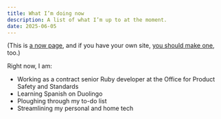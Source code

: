 ```yaml
---
title: What I’m doing now
description: A list of what I’m up to at the moment.
date: 2025-06-05
---
```


<aside>

(This is [a now page](https://nownownow.com/about), and if you have your own site, [you should make one](https://nownownow.com/about), too.)

</aside>

Right now, I am:

* Working as a contract senior Ruby developer at the Office for Product Safety and Standards
* Learning Spanish on Duolingo
* Ploughing through my to-do list
* Streamlining my personal and home tech

